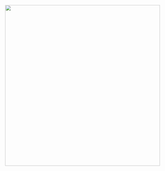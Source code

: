 <img src="https://github.com/adam-telmat/adam-telmat/blob/main/banni%C3%A8re.png" style="width: 100%; height: 525px;" />


